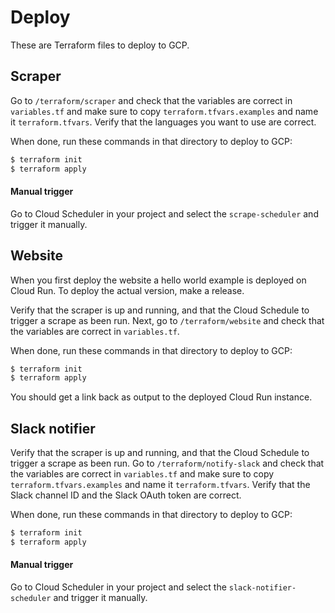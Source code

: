 # Deploy

These are Terraform files to deploy to GCP.

## Scraper

Go to `/terraform/scraper` and check that the variables are correct in `variables.tf` and make sure to copy `terraform.tfvars.examples` and name it `terraform.tfvars`. Verify that the languages you want to use are correct.

When done, run these commands in that directory to deploy to GCP:

```sh
$ terraform init
$ terraform apply
```

#### Manual trigger

Go to Cloud Scheduler in your project and select the `scrape-scheduler` and trigger it manually.

## Website

When you first deploy the website a hello world example is deployed on Cloud Run. To deploy the actual version, make a release.

Verify that the scraper is up and running, and that the Cloud Schedule to trigger a scrape as been run.
Next, go to `/terraform/website` and check that the variables are correct in `variables.tf`.

When done, run these commands in that directory to deploy to GCP:

```sh
$ terraform init
$ terraform apply
```

You should get a link back as output to the deployed Cloud Run instance.

## Slack notifier

Verify that the scraper is up and running, and that the Cloud Schedule to trigger a scrape as been run.
Go to `/terraform/notify-slack` and check that the variables are correct in `variables.tf` and make sure to copy `terraform.tfvars.examples` and name it `terraform.tfvars`. Verify that the Slack channel ID and the Slack OAuth token are correct.

When done, run these commands in that directory to deploy to GCP:

```sh
$ terraform init
$ terraform apply
```

#### Manual trigger

Go to Cloud Scheduler in your project and select the `slack-notifier-scheduler` and trigger it manually.
